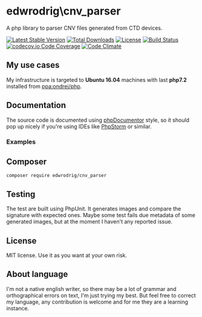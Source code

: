 edwrodrig\cnv_parser
========
A php library to parser CNV files generated from CTD devices.

[![Latest Stable Version](https://poser.pugx.org/edwrodrig/cnv_parser/v/stable)](https://packagist.org/packages/edwrodrig/cnv_parser)
[![Total Downloads](https://poser.pugx.org/edwrodrig/cnv_parser/downloads)](https://packagist.org/packages/edwrodrig/cnv_parser)
[![License](https://poser.pugx.org/edwrodrig/cnv_parser/license)](https://packagist.org/packages/edwrodrig/cnv_parser)
[![Build Status](https://travis-ci.org/edwrodrig/cnv_parser.svg?branch=master)](https://travis-ci.org/edwrodrig/cnv_parser)
[![codecov.io Code Coverage](https://codecov.io/gh/edwrodrig/cnv_parser/branch/master/graph/badge.svg)](https://codecov.io/github/edwrodrig/cnv_parser?branch=master)
[![Code Climate](https://codeclimate.com/github/edwrodrig/cnv_parser/badges/gpa.svg)](https://codeclimate.com/github/edwrodrig/cnv_parser)

## My use cases

My infrastructure is targeted to __Ubuntu 16.04__ machines with last __php7.2__ installed from [ppa:ondrej/php](https://launchpad.net/~ondrej/+archive/ubuntu/php).

## Documentation
The source code is documented using [phpDocumentor](http://docs.phpdoc.org/references/phpdoc/basic-syntax.html) style,
so it should pop up nicely if you're using IDEs like [PhpStorm](https://www.jetbrains.com/phpstorm) or similar.

### Examples

## Composer
```
composer require edwrodrig/cnv_parser
```

## Testing
The test are built using PhpUnit. It generates images and compare the signature with expected ones. Maybe some test fails due metadata of some generated images, but at the moment I haven't any reported issue.

## License
MIT license. Use it as you want at your own risk.

## About language
I'm not a native english writer, so there may be a lot of grammar and orthographical errors on text, I'm just trying my best. But feel free to correct my language, any contribution is welcome and for me they are a learning instance.

